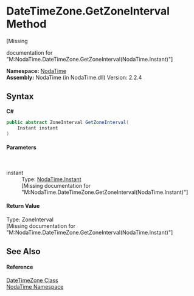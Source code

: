 # DateTimeZone.GetZoneInterval Method 
 

\[Missing <summary> documentation for "M:NodaTime.DateTimeZone.GetZoneInterval(NodaTime.Instant)"\]

**Namespace:**&nbsp;<a href="N_NodaTime">NodaTime</a><br />**Assembly:**&nbsp;NodaTime (in NodaTime.dll) Version: 2.2.4

## Syntax

**C#**<br />
``` C#
public abstract ZoneInterval GetZoneInterval(
	Instant instant
)
```


#### Parameters
&nbsp;<dl><dt>instant</dt><dd>Type: <a href="T_NodaTime_Instant">NodaTime.Instant</a><br />\[Missing <param name="instant"/> documentation for "M:NodaTime.DateTimeZone.GetZoneInterval(NodaTime.Instant)"\]</dd></dl>

#### Return Value
Type: ZoneInterval<br />\[Missing <returns> documentation for "M:NodaTime.DateTimeZone.GetZoneInterval(NodaTime.Instant)"\]

## See Also


#### Reference
<a href="T_NodaTime_DateTimeZone">DateTimeZone Class</a><br /><a href="N_NodaTime">NodaTime Namespace</a><br />